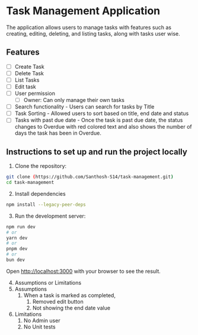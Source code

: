 # Task Management Application

The application allows users to manage tasks with features such as creating, editing, deleting, and listing tasks, along with tasks user wise. 

## Features
- [ ] Create Task
- [ ] Delete Task
- [ ] List Tasks
- [ ] Edit task
- [ ] User permission
  - [ ] Owner: Can only manage their own tasks
- [ ] Search functionality - Users can search for tasks by Title
- [ ] Task Sorting - Allowed users to sort based on title, end date and status
- [ ] Tasks with past due date - Once the task is past due date, the status changes to Overdue with red colored text and also shows the number of days the task has been in Overdue.

## Instructions to set up and run the project locally

1. Clone the repository: 
```bash
git clone (https://github.com/Santhosh-S14/task-management.git)
cd task-management
```
2. Install dependencies
```bash
npm install --legacy-peer-deps
```
3. Run the development server:

```bash
npm run dev
# or
yarn dev
# or
pnpm dev
# or
bun dev
```
Open [http://localhost:3000](http://localhost:3000) with your browser to see the result.

4. Assumptions or Limitations 
  1. Assumptions
     1. When a task is marked as completed,
        1. Removed edit button
        2. Not showing the end date value
  2. Limitations
     1. No Admin user
     2. No Unit tests
